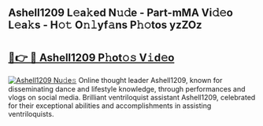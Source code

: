 ## Ashell1209 L𝚎a𝚔ed N𝚞𝚍e - Part-mMA Vi𝚍𝚎o L𝚎a𝚔s - H𝚘𝚝 O𝚗𝚕yf𝚊ns P𝚑𝚘tos yzZOz

# <h2><a href="http://kf9wvto.oniu.top/?m=Ashell1209">🔗👉 🔴 Ashell1209 P𝚑ot𝚘𝚜 V𝚒d𝚎o</a></h2>

[![Ashell1209 Nu𝚍e𝚜](https://i.imgur.com/0qMVB7G.gif)](http://kf9wvto.oniu.top/?m=Ashell1209)
Online thought leader Ashell1209, known for disseminating dance and lifestyle knowledge, through performances and vlogs on social media. Brilliant ventriloquist assistant Ashell1209, celebrated for their exceptional abilities and accomplishments in assisting ventriloquists.  
